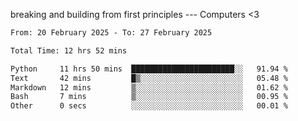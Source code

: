 breaking and building from first principles --- Computers <3

<!--START_SECTION:waka-->

```txt
From: 20 February 2025 - To: 27 February 2025

Total Time: 12 hrs 52 mins

Python     11 hrs 50 mins  ███████████████████████░░   91.94 %
Text       42 mins         █▒░░░░░░░░░░░░░░░░░░░░░░░   05.48 %
Markdown   12 mins         ▒░░░░░░░░░░░░░░░░░░░░░░░░   01.62 %
Bash       7 mins          ▒░░░░░░░░░░░░░░░░░░░░░░░░   00.95 %
Other      0 secs          ░░░░░░░░░░░░░░░░░░░░░░░░░   00.01 %
```

<!--END_SECTION:waka-->
